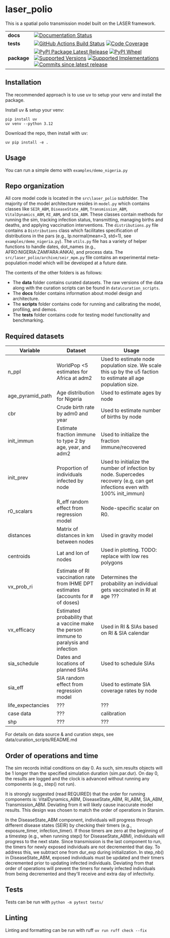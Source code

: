 # laser_polio
This is a spatial polio transmission model built on the LASER framework.

|||
|-|-|
|**docs**|[![Documentation Status](https://img.shields.io/readthedocs/laser-polio.svg)](https://docs.idmod.org/projects/laser-polio/en/latest/)|
|**tests**|[![GitHub Actions Build Status](https://github.com/InstituteforDiseaseModeling/laser-polio/actions/workflows/github-actions.yml/badge.svg)](https://github.com/InstituteforDiseaseModeling/laser-polio/actions) [![Code Coverage](https://codecov.io/gh/InstituteforDiseaseModeling/laser-polio/branch/main/graphs/badge.svg?branch=main)](https://app.codecov.io/github/InstituteforDiseaseModeling/laser-polio)|
|**package**|[![PyPI Package Latest Release](https://img.shields.io/pypi/v/laser-polio.svg)](https://pypi.org/project/laser-polio) [![PyPI Wheel](https://img.shields.io/pypi/wheel/laser-polio.svg)](https://pypi.org/project/laser-polio) [![Supported Versions](https://img.shields.io/pypi/pyversions/laser-polio.svg)](https://pypi.org/project/laser-polio) [![Supported Implementations](https://img.shields.io/pypi/implementation/laser-polio.svg)](https://pypi.org/project/laser-polio) [![Commits since latest release](https://img.shields.io/github/commits-since/InstituteforDiseaseModeling/laser-polio/v0.2.0.svg)](https://github.com/InstituteforDiseaseModeling/laser-polio/compare/v0.2.0...main)|

## Installation
The recommended approach is to use uv to setup your venv and install the package.

Install uv & setup your venv:
```
pip install uv
uv venv --python 3.12
```

Download the repo, then install with uv:
```
uv pip install -e .
```

## Usage
You can run a simple demo with `examples/demo_nigeria.py`

## Repo organization
All core model code is located in the `src\laser_polio` subfolder. The majority of the model architecture resides in `model.py` which contains classes like `SEIR_ABM`, `DiseaseState_ABM`, `Transmission_ABM`, `VitalDynamics_ABM`, `RI_ABM`, and `SIA_ABM`. These classes contain methods for running the sim, tracking infection status, transmitting, managing births and deaths, and applying vaccination interventions. The `distributions.py` file contains a `Distributions` class which facilitates specification of distributions in the pars (e.g., lp.normal(mean=3, std=1), see `examples/demo_nigeria.py`). The  `utils.py` file has a variety of helper functions to handle dates, dot_names (e.g., AFRO:NIGERIA:ZAMFARA:ANKA), and process data. The `src/laser_polio/archive/seir_mpm.py` file contains an experimental meta-population model which will be developed at a future date.

The contents of the other folders is as follows:
- The **data** folder contains curated datasets. The raw versions of the data along with the curation scripts can be found in `data\curation_scripts`.
- The **docs** folder contains information about model design and architecture.
- The **scripts** folder contains code for running and calibrating the model, profiling, and demos.
- The **tests** folder contains code for testing model functionality and benchmarking.

## Required datasets

| Variable | Dataset | Usage |
|----------|---------|-------|
| n_ppl | WorldPop <5 estimates for Africa at adm2 | Used to estimate node population size. We scale this up by the u5 faction to estimate all age population size. |
| age_pyramid_path | Age distribution for Nigeria | Used to estimate ages by node |
| cbr | Crude birth rate by adm0 and year | Used to estimate number of births by node |
| init_immun | Estimate fraction immune to type 2 by age, year, and adm2 | Used to initialize the fraction immune/recovered |
| init_prev | Proportion of individuals infected by node | Used to initialize the number of infection by node. Supercedes recovery (e.g, can get infections even with 100% init_immun) |
| r0_scalars | R_eff random effect from regression model | Node-specific scalar on R0. |
| distances | Matrix of distances in km between nodes | Used in gravity model |
| centroids | Lat and lon of nodes | Used in plotting. TODO: replace with low res polygons |
| vx_prob_ri | Estimate of RI vaccination rate from IHME DPT estimates (accounts for # of doses) | Determines the probability an individual gets vaccinated in RI at age ??? |
| vx_efficacy | Estimated probability that a vaccine make the person immune to paralysis and infection | Used in RI & SIAs based on RI & SIA calendar |
| sia_schedule | Dates and locations of planned SIAs | Used to schedule SIAs |
| sia_eff | SIA random effect from regression model | Used to estimate SIA coverage rates by node |
| life_expectancies | ??? | ??? |
| case data | ??? | calibration |
| shp | ??? | ??? |

For details on data source & and curation steps, see data/curation_scripts/README.md


## Order of operations and time
The sim records initial conditions on day 0. As such, sim.results objects will be 1 longer than the specified simulation duration (sim.par.dur). On day 0, the results are logged and the clock is advanced without running any components (e.g., step() not run).

It is strongly suggested (read REQUIRED) that the order for running components is: VitalDynamics_ABM, DiseaseState_ABM, RI_ABM, SIA_ABM, Transmission_ABM. Deviating from it will likely cause inaccurate model results. This design was chosen to match the order of operations in Starsim.

In the DiseaseState_ABM component, individuals will progress through different disease states (SEIR) by checking their timers (e.g., exposure_timer, infection_timer). If those timers are zero at the beginning of a timestep (e.g., when running step() for DiseaseState_ABM), individuals will progress to the next state. Since transmission is the last component to run, the timers for newly exposed individuals are not decremented that day. To address this, we subtract one from dur_exp during initialization. In step_nb() in DiseaseState_ABM, exposed individuals must be updated and their timers decremented prior to updating infected individuals. Deviating from that order of operations will prevent the timers for newly infected individuals from being decremented and they'll receive and extra day of infectivity.

## Tests
Tests can be run with `python -m pytest tests/`

## Linting
Linting and formatting can be run with ruff `uv run ruff check --fix`
